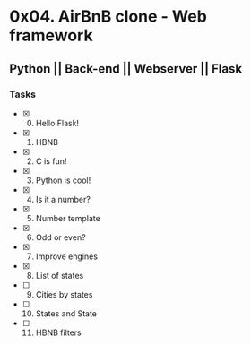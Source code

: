 # 0x04. AirBnB clone - Web framework
## Python || Back-end || Webserver || Flask

### Tasks
- [x] 0. Hello Flask!
- [x] 1. HBNB
- [x] 2. C is fun!
- [x] 3. Python is cool!
- [x] 4. Is it a number?
- [x] 5. Number template
- [x] 6. Odd or even?
- [x] 7. Improve engines
- [x] 8. List of states
- [ ] 9. Cities by states
- [ ] 10. States and State
- [ ] 11. HBNB filters

